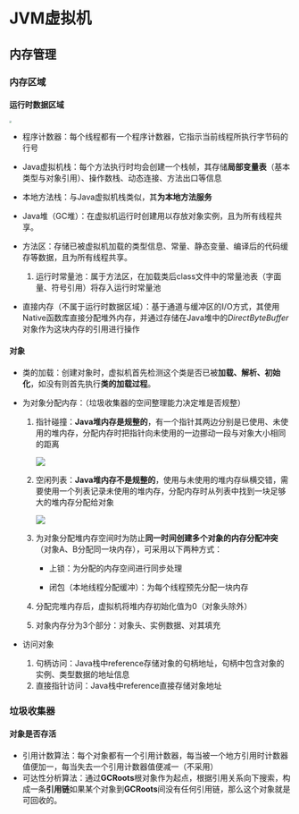 # JVM虚拟机

## 内存管理

### 内存区域

####  运行时数据区域

<img src="https://i.loli.net/2020/07/30/eLwO5syKpnhjivJ.png" style="zoom:25%;" />



* 程序计数器：每个线程都有一个程序计数器，它指示当前线程所执行字节码的行号

* Java虚拟机栈：每个方法执行时均会创建一个栈帧，其存储**局部变量表**（基本类型与对象引用）、操作数栈、动态连接、方法出口等信息

* 本地方法栈：与Java虚拟机栈类似，其**为本地方法服务**

* Java堆（GC堆）：在虚拟机运行时创建用以存放对象实例，且为所有线程共享。

* 方法区：存储已被虚拟机加载的类型信息、常量、静态变量、编译后的代码缓存等数据，且为所有线程共享。

  1. 运行时常量池：属于方法区，在加载类后class文件中的常量池表（字面量、符号引用）将存入运行时常量池

  

* 直接内存（不属于运行时数据区域）：基于通道与缓冲区的I/O方式，其使用Native函数库直接分配堆外内存，并通过存储在Java堆中的*DirectByteBuffer*对象作为这块内存的引用进行操作

#### 对象

* 类的加载：创建对象时，虚拟机首先检测这个类是否已被**加载、解析、初始化**，如没有则首先执行**类的加载过程**。

* 为对象分配内存：（垃圾收集器的空间整理能力决定堆是否规整）

  1. 指针碰撞：**Java堆内存是规整的**，有一个指针其两边分别是已使用、未使用的堆内存，分配内存时把指针向未使用的一边挪动一段与对象大小相同的距离

     ![](https://i.loli.net/2020/07/30/tV7RKAgXQWTykm5.png)

  2. 空闲列表：**Java堆内存不是规整的**，使用与未使用的堆内存纵横交错，需要使用一个列表记录未使用的堆内存，分配内存时从列表中找到一块足够大的堆内存分配给对象

     ![](https://i.loli.net/2020/07/30/KoeInBvdQrjkEYS.png)

  3. 为对象分配堆内存空间时为防止**同一时间创建多个对象的内存分配冲突**（对象A、B分配同一块内存），可采用以下两种方式：

     * 上锁：为分配的内存空间进行同步处理

     * 闭包（本地线程分配缓冲）：为每个线程预先分配一块内存

  4. 分配完堆内存后，虚拟机将堆内存初始化值为0（对象头除外）

  5. 对象内存分为3个部分：对象头、实例数据、对其填充

* 访问对象

  1. 句柄访问：Java栈中reference存储对象的句柄地址，句柄中包含对象的实例、类型数据的地址信息
  2. 直接指针访问：Java栈中reference直接存储对象地址

  

### 垃圾收集器

#### 对象是否存活

*  引用计数算法：每个对象都有一个引用计数器，每当被一个地方引用时计数器值便加一，每当失去一个引用计数器值便减一（不采用）
*  可达性分析算法：通过**GCRoots**根对象作为起点，根据引用关系向下搜索，构成一条**引用链**如果某个对象到**GCRoots**间没有任何引用链，那么这个对象就是可回收的。